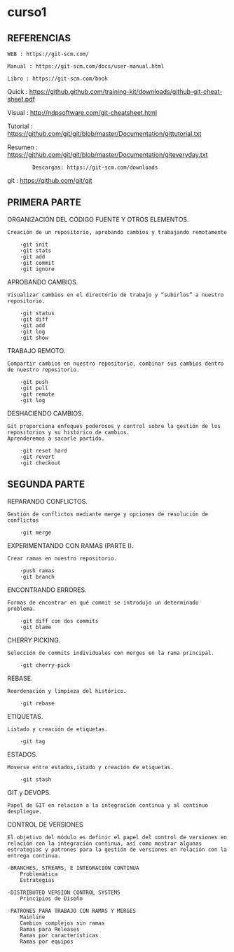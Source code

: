 # curso1
REFERENCIAS
------------
    
    WEB : https://git-scm.com/

    Manual : https://git-scm.com/docs/user-manual.html

    Libro : https://git-scm.com/book

Quick : https://github.github.com/training-kit/downloads/github-git-cheat-sheet.pdf

Visual : http://ndpsoftware.com/git-cheatsheet.html


Tutorial : https://github.com/git/git/blob/master/Documentation/gittutorial.txt

Resumen  : https://github.com/git/git/blob/master/Documentation/giteveryday.txt

            Descargas: https://git-scm.com/downloads


git : https://github.com/git/git


PRIMERA PARTE
---------------

ORGANIZACIÓN DEL CÓDIGO FUENTE Y OTROS ELEMENTOS.

    Creación de un repositorio, aprobando cambios y trabajando remotamente
    
        ·git init
        ·git stats
        ·git add
        ·git commit
        ·git ignore
        
APROBANDO CAMBIOS.

    Visualizar cambios en el directorio de trabajo y “subirlos” a nuestro repositorio.
    
        ·git status
        ·git diff	
        ·git add
        ·git log
        ·git show
        
TRABAJO REMOTO.

    Compartir cambios en nuestro repositorio, combinar sus cambios dentro de nuestro repositorio.
    
        ·git push
        ·git pull
        ·git remote
        ·git log

DESHACIENDO CAMBIOS.

    Git proporciona enfoques poderosos y control sobre la gestión de los repositorios y su histórico de cambios.
    Aprenderemos a sacarle partido.
    
        ·git reset hard
        ·git revert
        ·git checkout


SEGUNDA PARTE
--------------

REPARANDO CONFLICTOS. 

    Gestión de conflictos mediante merge y opciones de resolución de conflictos
    
        ·git merge
        
EXPERIMENTANDO CON RAMAS (PARTE I). 

    Crear ramas en nuestro repositorio.
    
        ·push ramas
        ·git branch
        
ENCONTRANDO ERRORES. 

    Formas de encontrar en qué commit se introdujo un determinado problema.
    
        ·git diff con dos commits
        ·git blame
        
CHERRY PICKING. 

    Selección de commits individuales con merges en la rama principal.
    
        ·git cherry-pick
        
REBASE.

    Reordenación y limpieza del histórico.
    
        ·git rebase
        
ETIQUETAS. 

    Listado y creación de etiquetas.
    
        ·git tag
        
ESTADOS.

    Moverse entre estados,istado y creación de etiquetas.
    
        ·git stash
        
GIT y DEVOPS. 

    Papel de GIT en relacion a la integración continua y al continuo despliegue.

CONTROL DE VERSIONES

    El objetivo del módulo es definir el papel del control de versiones en relación con la integración continua, así como mostrar algunas estrategias y patrones para la gestión de versiones en relación con la entrega continua.

    ·BRANCHES, STREAMS, E INTEGRACIÓN CONTINUA
        Problemática
        Estrategias
        
    ·DISTRIBUTED VERSION CONTROL SYSTEMS
        Principios de Diseño
        
    ·PATRONES PARA TRABAJO CON RAMAS Y MERGES
        Mainline
        Cambios complejos sin ramas
        Ramas para Releases
        Ramas por características
        Ramas por equipos





